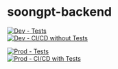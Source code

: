 # soongpt-backend

[![Dev - Tests](https://github.com/yourssu/soongpt-backend/actions/workflows/dev-ci.yml/badge.svg)](https://github.com/yourssu/soongpt-backend/actions/workflows/dev-ci.yml)  
[![Dev - CI/CD without Tests](https://github.com/yourssu/soongpt-backend/actions/workflows/dev-cd.yml/badge.svg)](https://github.com/yourssu/soongpt-backend/actions/workflows/dev-cd.yml)

[![Prod - Tests](https://github.com/yourssu/soongpt-backend/actions/workflows/prod-ci.yml/badge.svg)](https://github.com/yourssu/soongpt-backend/actions/workflows/prod-ci.yml)  
[![Prod - CI/CD with Tests](https://github.com/yourssu/soongpt-backend/actions/workflows/prod.yml/badge.svg)](https://github.com/yourssu/soongpt-backend/actions/workflows/prod.yml)  
